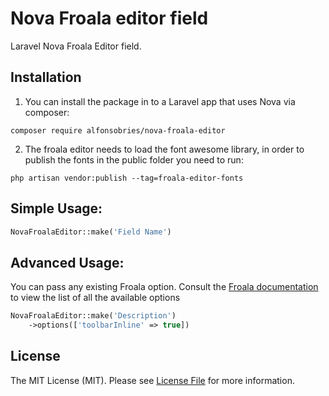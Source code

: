# Nova Froala editor field
Laravel Nova Froala Editor field.

## Installation

1. You can install the package in to a Laravel app that uses Nova via composer:

```
composer require alfonsobries/nova-froala-editor
```

2. The froala editor needs to load the font awesome library, in order to publish the fonts in the public folder you need to run:

```
php artisan vendor:publish --tag=froala-editor-fonts
```


## Simple Usage:
```php
NovaFroalaEditor::make('Field Name')
```

## Advanced Usage:
You can pass any existing Froala option. Consult the [Froala documentation](https://www.froala.com/wysiwyg-editor/docs/options) to view the list of all the available options
```php
NovaFroalaEditor::make('Description')
    ->options(['toolbarInline' => true])
```

## License
The MIT License (MIT). Please see [License File](LICENSE.md) for more information.
